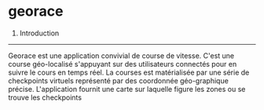 georace
=======

1. Introduction
---------------------
  Georace est une application convivial de course de vitesse. 
C'est une course géo-localisé s'appuyant sur des utilisateurs connectés pour en suivre le cours en temps réel.
La courses est matérialisée par une série de checkpoints virtuels représenté par des coordonnée géo-graphique précise.
L'application fournit une carte sur laquelle figure les zones ou se trouve les checkpoints

